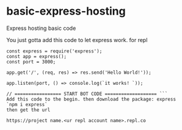 # basic-express-hosting
Express hosting basic code


You just gotta add this code to let express work. for repl


``` 
const express = require('express');
const app = express();
const port = 3000;

app.get('/', (req, res) => res.send('Hello World!'));

app.listen(port, () => console.log(`it works! `));

// ================= START BOT CODE =================== ```
Add this code to the begin. then download the package: express
`npm i express`
then get the url

https://project name.<ur repl account name>.repl.co
